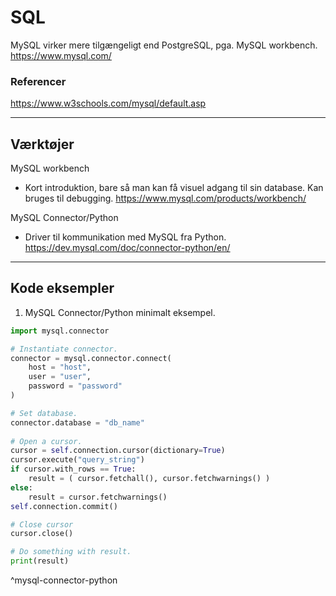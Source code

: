 # SQL

MySQL virker mere tilgængeligt end PostgreSQL, pga. MySQL workbench.
https://www.mysql.com/
### Referencer
https://www.w3schools.com/mysql/default.asp

---
## Værktøjer

MySQL workbench
- Kort introduktion, bare så man kan få visuel adgang til sin database. Kan bruges til debugging. https://www.mysql.com/products/workbench/

MySQL Connector/Python
- Driver til kommunikation med MySQL fra Python. https://dev.mysql.com/doc/connector-python/en/

---
## Kode eksempler

1. MySQL Connector/Python minimalt eksempel.

```python
import mysql.connector

# Instantiate connector.
connector = mysql.connector.connect(
	host = "host",
	user = "user",
	password = "password"
)

# Set database.
connector.database = "db_name"
        
# Open a cursor.
cursor = self.connection.cursor(dictionary=True)
cursor.execute("query_string")
if cursor.with_rows == True:
	result = ( cursor.fetchall(), cursor.fetchwarnings() )
else:
	result = cursor.fetchwarnings()
self.connection.commit()

# Close cursor
cursor.close()

# Do something with result.
print(result)
``` 
^mysql-connector-python




